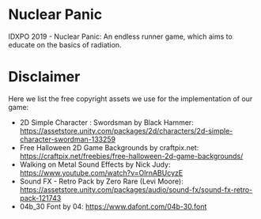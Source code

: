 # Nuclear Panic
IDXPO 2019 - Nuclear Panic: An endless runner game, which aims to educate on the basics of radiation.

# Disclaimer
Here we list the free copyright assets we use for the implementation of our game:
- 2D Simple Character : Swordsman by Black Hammer: https://assetstore.unity.com/packages/2d/characters/2d-simple-character-swordman-133259
- Free Halloween 2D Game Backgrounds by craftpix.net:
https://craftpix.net/freebies/free-halloween-2d-game-backgrounds/
- Walking on Metal Sound Effects by Nick Judy:
https://www.youtube.com/watch?v=OlrnABUcyzE
- Sound FX - Retro Pack by Zero Rare (Levi Moore):
https://assetstore.unity.com/packages/audio/sound-fx/sound-fx-retro-pack-121743
- 04b_30 Font by 04:
https://www.dafont.com/04b-30.font
